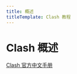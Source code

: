```yaml
---
title: 概述
titleTemplate: Clash 教程
---
```


# Clash 概述

[Clash 官方中文手册](https://dreamacro.github.io/clash/zh_CN/)
